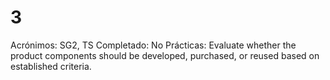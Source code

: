 # 3

Acrónimos: SG2, TS
Completado: No
Prácticas: Evaluate whether the product components should be developed, purchased, or reused based on established criteria.